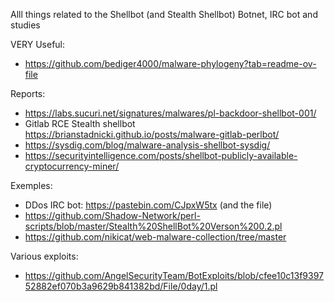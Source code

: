 Alll things related to the Shellbot (and Stealth Shellbot) Botnet, IRC bot and studies

VERY Useful:
- https://github.com/bediger4000/malware-phylogeny?tab=readme-ov-file

Reports:
- https://labs.sucuri.net/signatures/malwares/pl-backdoor-shellbot-001/
- Gitlab RCE Stealth shellbot https://brianstadnicki.github.io/posts/malware-gitlab-perlbot/
- https://sysdig.com/blog/malware-analysis-shellbot-sysdig/
- https://securityintelligence.com/posts/shellbot-publicly-available-cryptocurrency-miner/

Exemples:
- DDos IRC bot: https://pastebin.com/CJpxW5tx (and the file)
- https://github.com/Shadow-Network/perl-scripts/blob/master/Stealth%20ShellBot%20Verson%200.2.pl
- https://github.com/nikicat/web-malware-collection/tree/master

Various exploits:
- https://github.com/AngelSecurityTeam/BotExploits/blob/cfee10c13f939752882ef070b3a9629b841382bd/File/0day/1.pl
